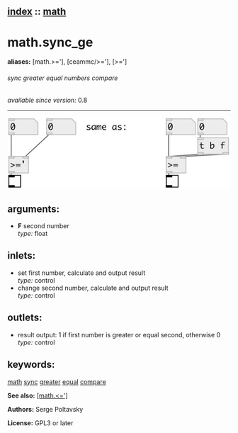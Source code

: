 [index](index.html) :: [math](category_math.html)
---

# math.sync_ge
**aliases:** [math.&gt;=&#39;], [ceammc/&gt;=&#39;], [&gt;=&#39;]


###### sync greater equal numbers compare

*available since version:* 0.8

---




[![example](../examples/img/math.sync_ge.jpg)](../examples/pd/math.sync_ge.pd)



## arguments:

* **F**
second number<br>
_type:_ float<br>







## inlets:

* set first number, calculate and output result<br>
_type:_ control
* change second number, calculate and output result<br>
_type:_ control



## outlets:

* result output: 1 if first number is greater or equal second, otherwise 0<br>
_type:_ control



## keywords:

[math](keywords/math.html)
[sync](keywords/sync.html)
[greater](keywords/greater.html)
[equal](keywords/equal.html)
[compare](keywords/compare.html)



**See also:**
[\[math.&lt;=&#39;\]](math.%3C%3D%27.html)




**Authors:** Serge Poltavsky




**License:** GPL3 or later






